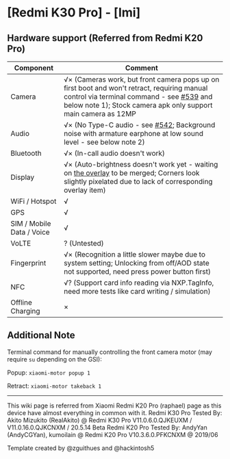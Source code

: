 # [Redmi K30 Pro] - [lmi]

## Hardware support (Referred from Redmi K20 Pro)

| Component                 |      Comment                                              |
|---------------------------|-----------------------------------------------------------|
| Camera                    | √× (Cameras work, but front camera pops up on first boot and won't retract, requiring manual control via terminal command - see [#539](https://github.com/phhusson/treble_experimentations/issues/539) and below note 1); Stock camera apk only support main camera as 12MP |
| Audio                     | √× (No Type-C audio - see [#542](https://github.com/phhusson/treble_experimentations/issues/542); Background noise with armature earphone at low sound level - see below note 2) |
| Bluetooth                 | √× (In-call audio doesn't work) |
| Display                   | √× (Auto-brightness doesn't work yet - waiting on [the overlay](https://github.com/phhusson/vendor_hardware_overlay/pull/110) to be merged; Corners look slightly pixelated due to lack of corresponding overlay item) |
| WiFi / Hotspot            | √ |
| GPS                       | √ |
| SIM / Mobile Data / Voice | √ |
| VoLTE                     | ? (Untested) |
| Fingerprint               | √× (Recognition a little slower maybe due to system setting; Unlocking from off/AOD state not supported, need press power button first) |
| NFC                       | √? (Support card info reading via NXP.TagInfo, need more tests like card writing / simulation) |
| Offline Charging          | × |

## Additional Note

Terminal command for manually controlling the front camera motor (may require `su` depending on the GSI):

Popup: `xiaomi-motor popup 1`

Retract: `xiaomi-motor takeback 1`

---

This wiki page is referred from Xiaomi Redmi K20 Pro (raphael) page as this device have almost everything in common with it.
Redmi K30 Pro Tested By: Akito Mizukito (RealAkito) @ Redmi K30 Pro V11.0.6.0.QJKEUXM / V11.0.16.0.QJKCNXM / 20.5.14 Beta 
Redmi K20 Pro Tested By: AndyYan (AndyCGYan), kumoilain @ Redmi K20 Pro V10.3.6.0.PFKCNXM @ 2019/06

Template created by @zguithues and @hackintosh5